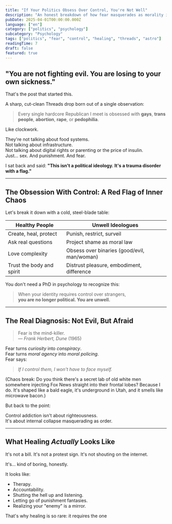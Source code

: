 ```yaml
---
title: "If Your Politics Obsess Over Control, You're Not Well"
description: "An honest breakdown of how fear masquerades as morality in right-wing ideology — and how healing begins with courage, not control."
pubDate: 2025-04-01T00:00:00.000Z
language: ["en"]
category: ["politics", "psychology"]
subcategory: "Psychology"
tags: ["politics", "fear", "control", "healing", "threads", "astro"]
readingTime: 7
draft: false
featured: true
---
```


## "You are not fighting evil. You are losing to your own sickness."

That's the post that started this.

A sharp, cut-clean Threads drop born out of a single observation:

> Every single hardcore Republican I meet is obsessed with **gays**, **trans people**, **abortion**, **rape**, or **pedophilia**.

Like clockwork.

They're not talking about food systems.  
Not talking about infrastructure.  
Not talking about digital rights or parenting or the price of insulin.  
Just... sex. And punishment. And fear.

I sat back and said:
**"This isn't a political ideology. It's a trauma disorder with a flag."**

---

## The Obsession With Control: A Red Flag of Inner Chaos

Let's break it down with a cold, steel-blade table:

| Healthy People            | Unwell Ideologues                           |
| ------------------------- | ------------------------------------------- |
| Create, heal, protect     | Punish, restrict, surveil                   |
| Ask real questions        | Project shame as moral law                  |
| Love complexity           | Obsess over binaries (good/evil, man/woman) |
| Trust the body and spirit | Distrust pleasure, embodiment, difference   |

You don't need a PhD in psychology to recognize this:

> When your identity requires control over strangers,  
> **you are no longer political. You are unwell.**

---

## The Real Diagnosis: Not Evil, But Afraid

> Fear is the mind-killer. <br />
> — _Frank Herbert, Dune_ (1965)

Fear turns _curiosity_ into _conspiracy_.  
Fear turns _moral agency_ into _moral policing_.  
Fear says:

> _If I control them, I won't have to face myself._

(Chaos break: Do you think there's a secret lab of old white men somewhere injecting Fox News straight into their frontal lobes? Because I do. It's shaped like a bald eagle, it's underground in Utah, and it smells like microwave bacon.)

But back to the point:

Control addiction isn't about righteousness.  
It's about internal collapse masquerading as order.

---

## What Healing _Actually_ Looks Like

It's not a bill. It's not a protest sign. It's not shouting on the internet.

It's... kind of boring, honestly.

It looks like:

- Therapy.
- Accountability.
- Shutting the hell up and listening.
- Letting go of punishment fantasies.
- Realizing your "enemy" is a mirror.

That's why healing is so rare: it requires the one
